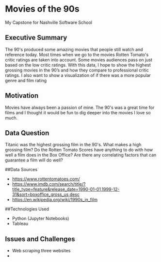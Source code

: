 # Movies of the 90s
My Capstone for Nashville Software School
## Executive Summary
The 90's produced some amazing movies that people still watch and reference today. Most times when we go to the movies Rotten Tomato's critic ratings are taken into account. Some movies audiences pass on just based on the low critic ratings. With this data, I hope to show the highest grossing movies in the 90’s and how they compare to professional critic ratings. I also want to show a visualization of if there was a more popular genre and film rating

## Motivation
Movies have always been a passion of mine. The 90's was a great time for films and I thought it would be fun to dig deeper into the movies I love so much.

## Data Question
Titanic was the highest grossing film in the 90's. What makes a high grossing film? Do the Rotten Tomato Scores have anything to do with how well a film does in the Box Office? Are there any correlating factors that can guarantee a film will do well?


##Data Sources
* https://www.rottentomatoes.com/
* https://www.imdb.com/search/title/?title_type=feature&release_date=1990-01-01,1999-12-31&sort=boxoffice_gross_us,desc
* https://en.wikipedia.org/wiki/1990s_in_film

##Technologies Used
* Python (Jupyter Notebooks)
* Tableau


## Issues and Challenges
* Web scraping three websites
*
